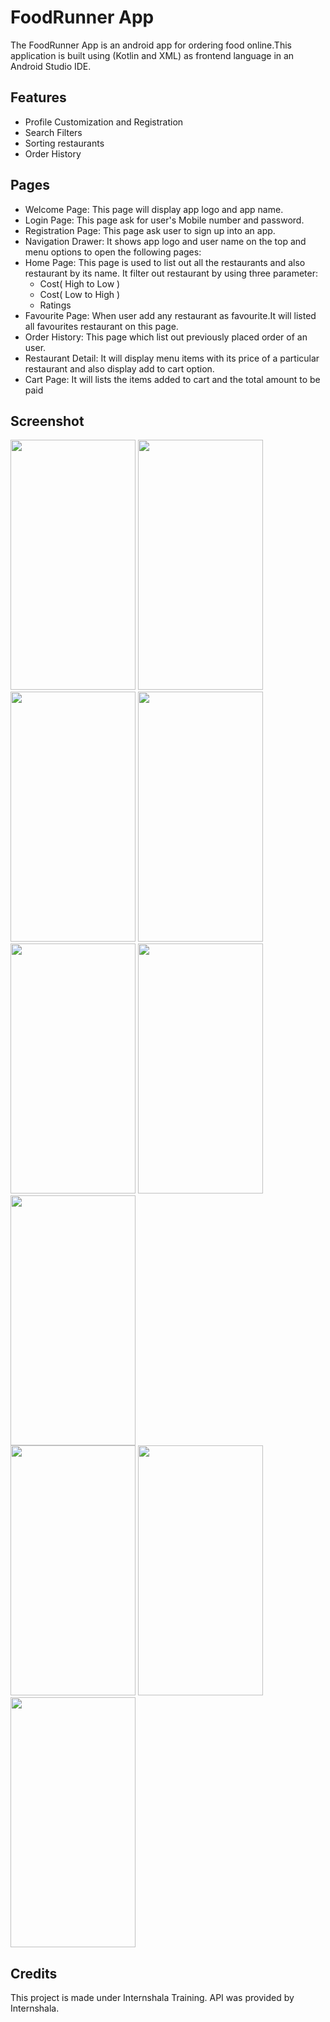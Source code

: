 # FoodRunner App
The FoodRunner App is an android app for ordering food online.This application is built using (Kotlin and XML) as frontend language in an Android Studio IDE.

## Features
- Profile Customization and Registration
- Search Filters
- Sorting restaurants 
- Order History

## Pages
- Welcome Page:
  This page will display app logo and app name.
- Login Page:
  This page ask for user's Mobile number and password.
- Registration Page:
  This page ask user to sign up into an app.
- Navigation Drawer:
  It shows app logo and user name on the top and menu options to open the following pages:
- Home Page:
  This page is used to list out all the restaurants and also restaurant by its name.
  It filter out restaurant by using three parameter:
  - Cost( High to Low )
  - Cost( Low to High )
  - Ratings
- Favourite Page:
  When user add any restaurant as favourite.It will listed all favourites restaurant on this page.
- Order History:
  This page which list out previously placed order of an user.
- Restaurant Detail:
  It will display menu items with its price of a particular restaurant and also display add to cart option.
- Cart Page:
  It will lists the items added to cart and the total amount to be paid

## Screenshot
<div class="row">
<img src="https://user-images.githubusercontent.com/112306777/189412064-1efdcef0-0d1a-433f-95a8-a3d27963c2ee.jpg" width="200" height="400" />
<img src="https://user-images.githubusercontent.com/112306777/189412240-1a96b88d-284d-44f8-aab6-ad50128e3f5e.jpg" width="200" height="400" />
<img src="https://user-images.githubusercontent.com/112306777/189412254-3375cc73-7c2e-448e-951a-4c264a19c95a.jpg" width="200" height="400" />
<img src="https://user-images.githubusercontent.com/112306777/189412039-9e98af81-89b9-4a91-be4a-bd82999ac97c.png" width="200" height="400" />
</div>
<div class="row">
<img src="https://user-images.githubusercontent.com/112306777/189412311-3d5d370e-6be7-4bb9-9030-1bfab9730ed4.jpg" width="200" height="400" />
<img src="https://user-images.githubusercontent.com/112306777/189412452-035f0cf3-5902-4a07-88ce-7b410ad4b43f.jpg" width="200" height="400" />
<img src="https://user-images.githubusercontent.com/112306777/189412482-88bce47a-fc3f-40bd-ad68-f89b23598abe.jpg" width="200" height="400" />
</div>
<div class="row">
<img src="https://user-images.githubusercontent.com/112306777/189412410-418b7ab0-d718-45ed-8668-c91abc4dbdbe.jpg" width="200" height="400" />
<img src="https://user-images.githubusercontent.com/112306777/189412371-ac5c2d58-fd02-4a5c-8a0c-2e6295f72fdf.jpg" width="200" height="400" />
<img src="https://user-images.githubusercontent.com/112306777/189412395-b1e038dc-e75a-4a30-bc1e-e0b331a62d70.jpg" width="200" height="400" />
</div>


## Credits
This project is made under Internshala Training. API was provided by Internshala.
